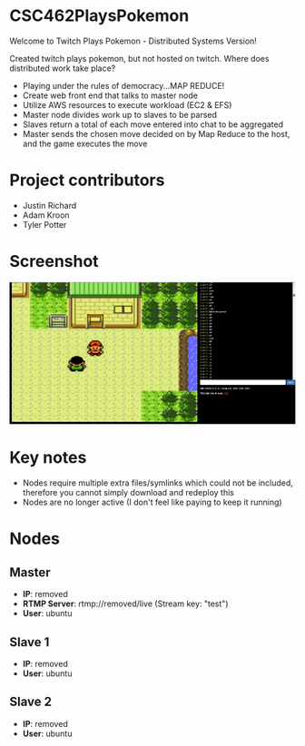# CSC462PlaysPokemon
Welcome to Twitch Plays Pokemon - Distributed Systems Version!

Created twitch plays pokemon, but not hosted on twitch. Where does distributed work take place? 
- Playing under the rules of democracy...MAP REDUCE!
- Create web front end that talks to master node
- Utilize AWS resources to execute workload (EC2 & EFS)
- Master node divides work up to slaves to be parsed
- Slaves return a total of each move entered into chat to be aggregated
- Master sends the chosen move decided on by Map Reduce to the host, and the game executes the move

# Project contributors
- Justin Richard
- Adam Kroon
- Tyler Potter

# Screenshot
![Alt text](example.jpg?raw=true "Sample gameplay")

# Key notes
- Nodes require multiple extra files/symlinks which could not be included, therefore you cannot simply download and redeploy this
- Nodes are no longer active (I don't feel like paying to keep it running)

# Nodes
## Master
- __IP__: removed
- __RTMP Server__: rtmp://removed/live (Stream key: "test")
- __User__: ubuntu 

## Slave 1
- __IP__: removed
- __User__: ubuntu 

## Slave 2
- __IP__: removed
- __User__: ubuntu 

